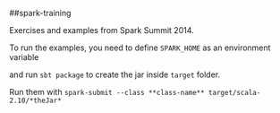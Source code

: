 ##spark-training

Exercises and examples from Spark Summit 2014.

To run the examples, you need to define ```SPARK_HOME``` as an environment variable

and run ```sbt package``` to create the jar inside ```target``` folder.

Run them with ```spark-submit --class **class-name** target/scala-2.10/*theJar*```

